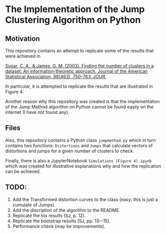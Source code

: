 # The Implementation of the Jump Clustering Algorithm on Python

## Motivation
This repository contains an attempt to replicate some of the results that were
achieved in

[Sugar, C. A., & James, G. M. (2003). Finding the number of clusters in a
dataset: An information-theoretic approach. Journal of the American
Statistical Association, 98(463), 750–763. JOUR.](http://www-bcf.usc.edu/~gareth/research/ratedist.pdf)

In particular, it is attempted to replicate the results that are illustrated
in Figure 4.

Another reason why this repository was created is that the implementation of
the Jump Method algorithm on Python cannot be found easily on the internet (I
have not found any).

## Files
Also, this repository contains a Python class `jumpmethod.py` which in turn
contains two functions: `Distortions` and `Jumps` that calculate vectors of
distortions and jumps for a given number of clusters to check.

Finally, there is also a JupyterNotebook `Simulations (Figure 4).ipynb` which
was created for illustrative explanations why and how the replication can be
achieved.

## TODO:
1. Add the Transformed distortion curves to the class (easy: this is just a
   cumulate of Jumps).
2. Add the discription of the algorithm to the README.
3. Replicate the Iris results (SJ, p. 12).
4. Replicate the bootstrap results (SJ, pp. 13--15).
5. Performance check (may be improvements).
